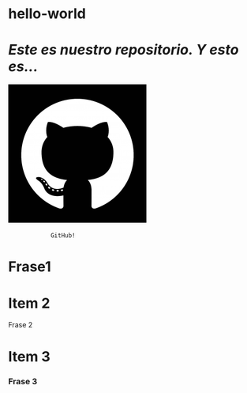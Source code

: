 # hello-world
# *Este es nuestro repositorio. Y esto es...*


![GitHub Logo](GitHubCat.png)

                GitHub!
                
# Frase1
  
# Item 2
  Frase 2
  
# Item 3
  <h3>Frase 3
